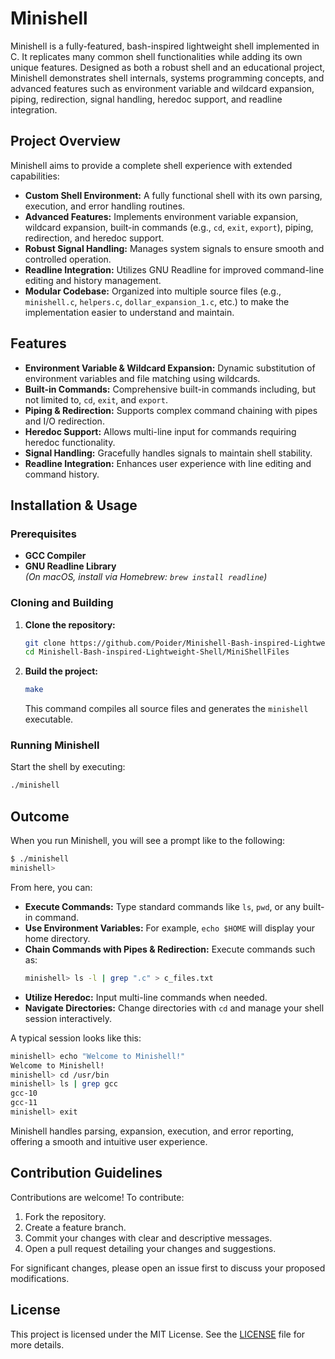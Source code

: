 # Minishell

Minishell is a fully-featured, bash-inspired lightweight shell implemented in C. It replicates many common shell functionalities while adding its own unique features. Designed as both a robust shell and an educational project, Minishell demonstrates shell internals, systems programming concepts, and advanced features such as environment variable and wildcard expansion, piping, redirection, signal handling, heredoc support, and readline integration.

## Project Overview

Minishell aims to provide a complete shell experience with extended capabilities:
- **Custom Shell Environment:** A fully functional shell with its own parsing, execution, and error handling routines.
- **Advanced Features:** Implements environment variable expansion, wildcard expansion, built-in commands (e.g., `cd`, `exit`, `export`), piping, redirection, and heredoc support.
- **Robust Signal Handling:** Manages system signals to ensure smooth and controlled operation.
- **Readline Integration:** Utilizes GNU Readline for improved command-line editing and history management.
- **Modular Codebase:** Organized into multiple source files (e.g., `minishell.c`, `helpers.c`, `dollar_expansion_1.c`, etc.) to make the implementation easier to understand and maintain.

## Features

- **Environment Variable & Wildcard Expansion:** Dynamic substitution of environment variables and file matching using wildcards.
- **Built-in Commands:** Comprehensive built-in commands including, but not limited to, `cd`, `exit`, and `export`.
- **Piping & Redirection:** Supports complex command chaining with pipes and I/O redirection.
- **Heredoc Support:** Allows multi-line input for commands requiring heredoc functionality.
- **Signal Handling:** Gracefully handles signals to maintain shell stability.
- **Readline Integration:** Enhances user experience with line editing and command history.

## Installation & Usage

### Prerequisites
- **GCC Compiler**
- **GNU Readline Library**  
  *(On macOS, install via Homebrew: `brew install readline`)*


### Cloning and Building
1. **Clone the repository:**
   ```bash
   git clone https://github.com/Poider/Minishell-Bash-inspired-Lightweight-Shell.git
   cd Minishell-Bash-inspired-Lightweight-Shell/MiniShellFiles
   ```

2. **Build the project:**
   ```bash
   make
   ```
   This command compiles all source files and generates the `minishell` executable.

### Running Minishell
Start the shell by executing:
```bash
./minishell
```

## Outcome

When you run Minishell, you will see a prompt like to the following:

```bash
$ ./minishell
minishell> 
```

From here, you can:
- **Execute Commands:** Type standard commands like `ls`, `pwd`, or any built-in command.
- **Use Environment Variables:** For example, `echo $HOME` will display your home directory.
- **Chain Commands with Pipes & Redirection:** Execute commands such as:
  ```bash
  minishell> ls -l | grep ".c" > c_files.txt
  ```
- **Utilize Heredoc:** Input multi-line commands when needed.
- **Navigate Directories:** Change directories with `cd` and manage your shell session interactively.

A typical session looks like this:

```bash
minishell> echo "Welcome to Minishell!"
Welcome to Minishell!
minishell> cd /usr/bin
minishell> ls | grep gcc
gcc-10
gcc-11
minishell> exit
```

Minishell handles parsing, expansion, execution, and error reporting, offering a smooth and intuitive user experience.

## Contribution Guidelines

Contributions are welcome! To contribute:
1. Fork the repository.
2. Create a feature branch.
3. Commit your changes with clear and descriptive messages.
4. Open a pull request detailing your changes and suggestions.

For significant changes, please open an issue first to discuss your proposed modifications.

## License

This project is licensed under the MIT License. See the [LICENSE](LICENSE) file for more details.
